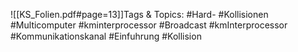 
![[KS_Folien.pdf#page=13]]Tags & Topics:
   #Hard-
   #Kollisionen
   #Multicomputer
   #kminterprocessor
   #Broadcast
   #kmInterprocessor
   #Kommunikationskanal
   #Einfuhrung
   #Kollision